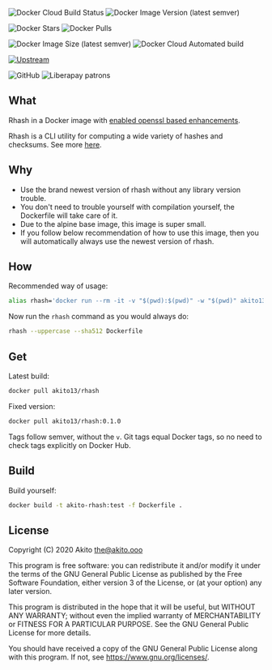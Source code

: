 ![Docker Cloud Build Status](https://img.shields.io/docker/cloud/build/akito13/rhash?style=plastic)
![Docker Image Version (latest semver)](https://img.shields.io/docker/v/akito13/rhash?style=plastic)

![Docker Stars](https://img.shields.io/docker/stars/akito13/rhash?style=plastic)
![Docker Pulls](https://img.shields.io/docker/pulls/akito13/rhash?style=plastic)

![Docker Image Size (latest semver)](https://img.shields.io/docker/image-size/akito13/rhash?style=plastic)
![Docker Cloud Automated build](https://img.shields.io/docker/cloud/automated/akito13/rhash?style=plastic)

[![Upstream](https://img.shields.io/badge/upstream-project-yellow?style=plastic)](https://github.com/rhash/RHash)

![GitHub](https://img.shields.io/badge/license-GPL--3.0-informational?style=plastic)
![Liberapay patrons](https://img.shields.io/liberapay/patrons/Akito?style=plastic)

## What
Rhash in a Docker image with [enabled openssl based enhancements](https://github.com/rhash/RHash/blob/master/INSTALL.md#enabling-features).

Rhash is a CLI utility for computing a wide variety of hashes and checksums. See more [here](http://rhash.sourceforge.net/).

## Why
* Use the brand newest version of rhash without any library version trouble.
* You don't need to trouble yourself with compilation yourself, the Dockerfile will take care of it.
* Due to the alpine base image, this image is super small.
* If you follow below recommendation of how to use this image, then you will automatically always use the newest version of rhash.

## How
Recommended way of usage:
```bash
alias rhash='docker run --rm -it -v "$(pwd):$(pwd)" -w "$(pwd)" akito13/rhash '
```
Now run the `rhash` command as you would always do:
```bash
rhash --uppercase --sha512 Dockerfile
```

## Get
Latest build:
```bash
docker pull akito13/rhash
```
Fixed version:
```bash
docker pull akito13/rhash:0.1.0
```
Tags follow semver, without the `v`.
Git tags equal Docker tags, so no need to check tags explicitly on Docker Hub.

## Build
Build yourself:
```bash
docker build -t akito-rhash:test -f Dockerfile .
```

## License
Copyright (C) 2020  Akito <the@akito.ooo>

This program is free software: you can redistribute it and/or modify
it under the terms of the GNU General Public License as published by
the Free Software Foundation, either version 3 of the License, or
(at your option) any later version.

This program is distributed in the hope that it will be useful,
but WITHOUT ANY WARRANTY; without even the implied warranty of
MERCHANTABILITY or FITNESS FOR A PARTICULAR PURPOSE.  See the
GNU General Public License for more details.

You should have received a copy of the GNU General Public License
along with this program.  If not, see <https://www.gnu.org/licenses/>.
